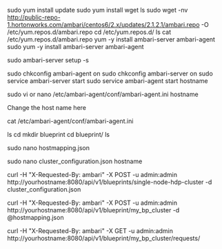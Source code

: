 sudo yum install update
sudo yum install wget
ls
sudo wget -nv http://public-repo-1.hortonworks.com/ambari/centos6/2.x/updates/2.1.2.1/ambari.repo -O /etc/yum.repos.d/ambari.repo
cd /etc/yum.repos.d/
ls
cat /etc/yum.repos.d/ambari.repo
yum -y install ambari-server ambari-agent
sudo yum -y install ambari-server ambari-agent
   
sudo ambari-server setup -s
   
sudo chkconfig ambari-agent on
sudo chkconfig ambari-server on
sudo service ambari-server start
sudo service ambari-agent start
hostname
 

sudo vi or nano  /etc/ambari-agent/conf/ambari-agent.ini
hostname
       
Change the host name here

 cat /etc/ambari-agent/conf/ambari-agent.ini
 
ls
cd
mkdir blueprint
cd blueprint/
ls
 
sudo nano hostmapping.json
   
 
   
sudo nano cluster_configuration.json
hostname

curl -H "X-Requested-By: ambari" -X POST -u admin:admin http://yourhostname:8080/api/v1/blueprints/single-node-hdp-cluster -d  cluster_configuration.json

curl -H "X-Requested-By: ambari" -X POST -u admin:admin http://yourhostname:8080/api/v1/blueprint/my_bp_cluster -d @hostmapping.json


curl -H "X-Requested-By: ambari" -X GET -u admin:admin http://yourhostname:8080/api/v1/blueprint/my_bp_cluster/requests/
